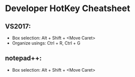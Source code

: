 # Developer HotKey Cheatsheet

## VS2017:

- Box selection: Alt + Shift + &lt;Move Caret&gt;
- Organize usings: Ctrl + R, Ctrl + G

## notepad++:

- Box selection: Alt + Shift + &lt;Move Caret&gt;